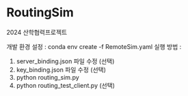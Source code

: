 # RoutingSim
2024 산학협력프로젝트

개발 환경 설정 : conda env create -f RemoteSim.yaml
실행 방법 : 
1. server_binding.json 파일 수정 (선택)
2. key_binding.json 파일 수정 (선택)
3. python routing_sim.py
4. python routing_test_client.py (선택)